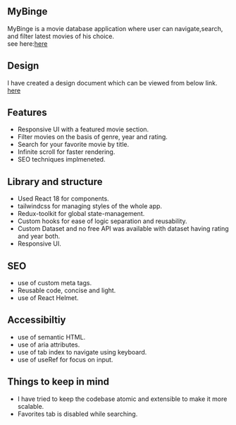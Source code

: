 <h2 class="code-line" data-line-start=1 data-line-end=2 ><a id="MyBinge_1"></a>MyBinge</h2>
<p class="has-line-data" data-line-start="3" data-line-end="5">MyBinge is a movie database application where user can navigate,search, and filter latest movies of his choice.<br>
see here:<a href="">here</a></p>
<h2 class="code-line" data-line-start=7 data-line-end=8 ><a id="Design_7"></a>Design</h2>
<p class="has-line-data" data-line-start="9" data-line-end="11">I have created a design document which can be viewed from below link.<br>
<a href="https://viewer.diagrams.net/index.html?tags=%7B%7D&amp;lightbox=1&amp;highlight=0000ff&amp;edit=_blank&amp;layers=1&amp;nav=1&amp;title=MyBinge.drawio#Uhttps%3A%2F%2Fraw.githubusercontent.com%2FSaumitra23%2FMyBinge%2Fmaster%2Fpublic%2FMyBinge.drawio#%7B%22pageId%22%3A%22_zHxs8BaOQDz38C2IA0B%22%7D">here</a></p>
<h2 class="code-line" data-line-start=12 data-line-end=13 ><a id="Features_12"></a>Features</h2>
<ul>
<li class="has-line-data" data-line-start="14" data-line-end="15">Responsive UI with a featured movie section.</li>
<li class="has-line-data" data-line-start="15" data-line-end="16">Filter movies on the basis of genre, year and rating.</li>
<li class="has-line-data" data-line-start="16" data-line-end="17">Search for your favorite movie by title.</li>
<li class="has-line-data" data-line-start="17" data-line-end="18">Infinite scroll for faster rendering.</li>
<li class="has-line-data" data-line-start="18" data-line-end="20">SEO techniques implmeneted.</li>
</ul>
<h2 class="code-line" data-line-start=20 data-line-end=21 ><a id="Library_and_structure_20"></a>Library and structure</h2>
<ul>
<li class="has-line-data" data-line-start="22" data-line-end="23">Used React 18 for components.</li>
<li class="has-line-data" data-line-start="23" data-line-end="24">tailwindcss for managing styles of the whole app.</li>
<li class="has-line-data" data-line-start="24" data-line-end="25">Redux-toolkit for global state-management.</li>
<li class="has-line-data" data-line-start="25" data-line-end="26">Custom hooks for ease of logic separation and reusability.</li>
<li class="has-line-data" data-line-start="26" data-line-end="27">Custom Dataset and no free API was available with dataset having rating and year both.</li>
<li class="has-line-data" data-line-start="27" data-line-end="28">Responsive UI.</li>
</ul>
<h2 class="code-line" data-line-start=30 data-line-end=31 ><a id="SEO_30"></a>SEO</h2>
<ul>
<li class="has-line-data" data-line-start="32" data-line-end="33">use of custom meta tags.</li>
<li class="has-line-data" data-line-start="33" data-line-end="34">Reusable code, concise and light.</li>
<li class="has-line-data" data-line-start="34" data-line-end="35">use of React Helmet.</li>
</ul>
<h2 class="code-line" data-line-start=37 data-line-end=38 ><a id="Accessibiltiy_37"></a>Accessibiltiy</h2>
<ul>
<li class="has-line-data" data-line-start="39" data-line-end="40">use of semantic HTML.</li>
<li class="has-line-data" data-line-start="40" data-line-end="41">use of aria attributes.</li>
<li class="has-line-data" data-line-start="41" data-line-end="42">use of tab index to navigate using keyboard.</li>
<li class="has-line-data" data-line-start="42" data-line-end="44">use of useRef for focus on input.</li>
</ul>
<h2 class="code-line" data-line-start=44 data-line-end=45 ><a id="Things_to_keep_in_mind_44"></a>Things to keep in mind</h2>
<ul>
<li class="has-line-data" data-line-start="46" data-line-end="47">I have tried to keep the codebase atomic and extensible to make it more scalable.</li>
<li class="has-line-data" data-line-start="47" data-line-end="48">Favorites tab is disabled while searching.</li>
</ul>
